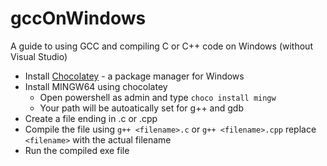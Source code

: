# gccOnWindows
A guide to using GCC and compiling C or C++ code on Windows (without Visual Studio)

- Install [Chocolatey](https://chocolatey.org/) - a package manager for Windows
- Install MINGW64 using chocolatey
  - Open powershell as admin and type ``` choco install mingw ```  
  - Your path will be autoatically set for g++ and gdb
- Create a file ending in .c or .cpp
- Compile the file using ```g++ <filename>.c``` or ```g++ <filename>.cpp``` replace ```<filename>``` with the actual filename
- Run the compiled exe file
